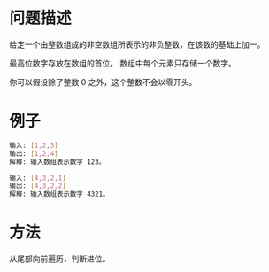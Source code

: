 # 问题描述

给定一个由整数组成的非空数组所表示的非负整数，在该数的基础上加一。

最高位数字存放在数组的首位， 数组中每个元素只存储一个数字。

你可以假设除了整数 0 之外，这个整数不会以零开头。

# 例子

```bash
输入: [1,2,3]
输出: [1,2,4]
解释: 输入数组表示数字 123。

输入: [4,3,2,1]
输出: [4,3,2,2]
解释: 输入数组表示数字 4321。
```

# 方法

从尾部向前遍历，判断进位。